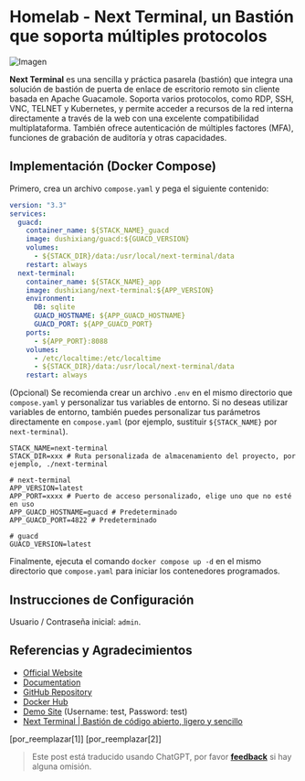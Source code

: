 # Homelab - Next Terminal, un Bastión que soporta múltiples protocolos

![Imagen](https://img.wiki-power.com/d/wiki-media/img/20230312001443.png)

**Next Terminal** es una sencilla y práctica pasarela (bastión) que integra una solución de bastión de puerta de enlace de escritorio remoto sin cliente basada en Apache Guacamole. Soporta varios protocolos, como RDP, SSH, VNC, TELNET y Kubernetes, y permite acceder a recursos de la red interna directamente a través de la web con una excelente compatibilidad multiplataforma. También ofrece autenticación de múltiples factores (MFA), funciones de grabación de auditoría y otras capacidades.

## Implementación (Docker Compose)

Primero, crea un archivo `compose.yaml` y pega el siguiente contenido:

```yaml title="compose.yaml"
version: "3.3"
services:
  guacd:
    container_name: ${STACK_NAME}_guacd
    image: dushixiang/guacd:${GUACD_VERSION}
    volumes:
      - ${STACK_DIR}/data:/usr/local/next-terminal/data
    restart: always
  next-terminal:
    container_name: ${STACK_NAME}_app
    image: dushixiang/next-terminal:${APP_VERSION}
    environment:
      DB: sqlite
      GUACD_HOSTNAME: ${APP_GUACD_HOSTNAME}
      GUACD_PORT: ${APP_GUACD_PORT}
    ports:
      - ${APP_PORT}:8088
    volumes:
      - /etc/localtime:/etc/localtime
      - ${STACK_DIR}/data:/usr/local/next-terminal/data
    restart: always
```

(Opcional) Se recomienda crear un archivo `.env` en el mismo directorio que `compose.yaml` y personalizar tus variables de entorno. Si no deseas utilizar variables de entorno, también puedes personalizar tus parámetros directamente en `compose.yaml` (por ejemplo, sustituir `${STACK_NAME}` por `next-terminal`).

```dotenv title=".env"
STACK_NAME=next-terminal
STACK_DIR=xxx # Ruta personalizada de almacenamiento del proyecto, por ejemplo, ./next-terminal

# next-terminal
APP_VERSION=latest
APP_PORT=xxxx # Puerto de acceso personalizado, elige uno que no esté en uso
APP_GUACD_HOSTNAME=guacd # Predeterminado
APP_GUACD_PORT=4822 # Predeterminado

# guacd
GUACD_VERSION=latest
```

Finalmente, ejecuta el comando `docker compose up -d` en el mismo directorio que `compose.yaml` para iniciar los contenedores programados.

## Instrucciones de Configuración

Usuario / Contraseña inicial: `admin`.

## Referencias y Agradecimientos

- [Official Website](https://next-terminal.typesafe.cn/)
- [Documentation](https://next-terminal.typesafe.cn/docs/install/docker-install.html)
- [GitHub Repository](https://github.com/dushixiang/next-terminal)
- [Docker Hub](https://hub.docker.com/r/dushixiang/next-terminal)
- [Demo Site](https://next.typesafe.cn/) (Username: test, Password: test)
- [Next Terminal | Bastión de código abierto, ligero y sencillo](https://blog.samliu.tech/2022/07/22/next-terminal-%E5%BC%80%E6%BA%90-%E8%BD%BB%E9%87%8F-%E7%AE%80%E5%8D%95%E7%9A%84%E5%A0%A1%E5%9E%92%E6%9C%BA/?utm_source=rss&utm_medium=rss&utm_campaign=next-terminal-%25e5%25bc%2580%25e6%25ba%2590-%25e8%25bd%25bb%25e9%2587%258f-%25e7%25ae%2580%25e5%258d%2595%25e7%259a%2584%25e5%25a0%25a1%25e5%259e%2592%25e6%259c%25ba)

[por_reemplazar[1]]
[por_reemplazar[2]]

> Este post está traducido usando ChatGPT, por favor [**feedback**](https://github.com/linyuxuanlin/Wiki_MkDocs/issues/new) si hay alguna omisión.